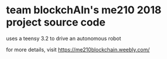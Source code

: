 # team blockchAIn's me210 2018 project source code

uses a teensy 3.2 to drive an autonomous robot

for more details, visit https://me210blockchain.weebly.com/
